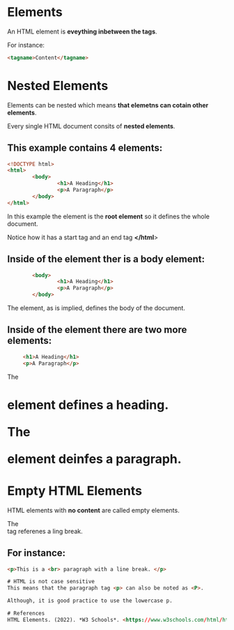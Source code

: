 # Elements 

An HTML element is **eveything inbetween the tags**. 

For instance:
``` html 
<tagname>Content</tagname> 
``` 

# Nested Elements 
Elements can be nested which means **that elemetns can cotain other elements**. 

Every single HTML document consits of **nested elements**. 

## This example contains 4 elements: 
``` html 
<!DOCTYPE html>
<html> 
        <body> 
                <h1>A Heading</h1> 
                <p>A Paragraph</p> 
        </body> 
</html> 
``` 
In this example the **<html>** element is the **root element** so it defines the whole document. 

Notice how it has a start tag **<html>** and an end tag **</html**> 

## Inside of the **<html>** element ther is a body element: 
``` html  
        <body> 
                <h1>A Heading</h1> 
                <p>A Paragraph</p> 
        </body> 
 ``` 

The **<body>** element, as is implied, defines the body of the document. 

## Inside of the **<body>** element there are two more elements: 
``` html 
     <h1>A Heading</h1> 
     <p>A Paragraph</p>  
``` 

The **<h1>** element defines a **heading**. 

The **<p>** element deinfes a **paragraph**. 

# Empty HTML Elements 
HTML elements with **no content** are called empty elements. 

The **<br>** tag referenes a ling break. 

## For instance: 
``` html 
<p>This is a <br> paragraph with a line break. </p> 

# HTML is not case sensitive 
This means that the paragraph tag <p> can also be noted as <P>. 

Although, it is good practice to use the lowercase p. 

# References 
HTML Elements. (2022). *W3 Schools*. <https://www.w3schools.com/html/html_elements.asp> 


